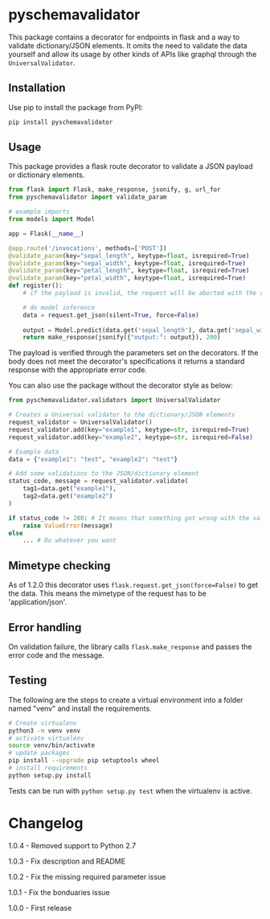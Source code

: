 # pyschemavalidator

This package contains a decorator for endpoints in flask and a way to validate dictionary/JSON elements. 
It omits the need to validate the data yourself and allow its usage by other kinds of APIs like graphql through the `UniversalValidator`.

## Installation

Use pip to install the package from PyPI:

```bash
pip install pyschemavalidator
```

## Usage

This package provides a flask route decorator to validate a JSON payload or dictionary elements.

```python
from flask import Flask, make_response, jsonify, g, url_for
from pyschemavalidator import validate_param

# example imports
from models import Model

app = Flask(__name__)

@app.route('/invocations', methods=['POST'])
@validate_param(key="sepal_length", keytype=float, isrequired=True)
@validate_param(key="sepal_width", keytype=float, isrequired=True)
@validate_param(key="petal_length", keytype=float, isrequired=True)
@validate_param(key="petal_width", keytype=float, isrequired=True)
def register():
    # if the payload is invalid, the request will be aborted with the appropriate error code

    # do model inference
    data = request.get_json(silent=True, force=False)
    
    output = Model.predict(data.get('sepal_length'), data.get('sepal_width'), data.get('petal_length'), data.get('petal_width'))
    return make_response(jsonify({"output:": output}), 200)
```

The payload is verified through the parameters set on the decorators. If the body does not meet the decorator's specifications it returns a standard response with the appropriate error code.

You can also use the package without the decorator style as below:

```python
from pyschemavalidator.validators import UniversalValidator

# Creates a Universal validator to the dictionary/JSON elements
request_validator = UniversalValidator()
request_validator.add(key="example1", keytype=str, isrequired=True)
request_validator.add(key="example2", keytype=str, isrequired=False)

# Example data
data = {"example1": "test", "example2": "test"}

# Add some validations to the JSON/dictionary element
status_code, message = request_validator.validate(
    tag1=data.get("example1"),
    tag2=data.get("example2")
)

if status_code != 200: # It means that something got wrong with the validation
    raise ValueError(message)
else
    ... # Do whatever you want
```


## Mimetype checking

As of 1.2.0 this decorator uses `flask.request.get_json(force=False)` to get the data. This means the mimetype of the request has to be 'application/json'.

## Error handling

On validation failure, the library calls `flask.make_response` and passes the error code and the message.

## Testing

The following are the steps to create a virtual environment into a folder named "venv" and install the requirements.

```bash
# Create virtualenv
python3 -m venv venv
# activate virtualenv
source venv/bin/activate
# update packages
pip install --upgrade pip setuptools wheel
# install requirements
python setup.py install
```

Tests can be run with `python setup.py test` when the virtualenv is active.

# Changelog

1.0.4 - Removed support to Python 2.7

1.0.3 - Fix description and README

1.0.2 - Fix the missing required parameter issue

1.0.1 - Fix the bonduaries issue

1.0.0 - First release